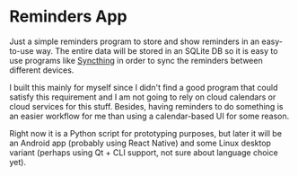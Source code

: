 # Reminders App

Just a simple reminders program to store and show reminders in an easy-to-use way. The entire data will be stored in an SQLite DB so it is easy to use programs like [Syncthing](https://syncthing.net/) in order to sync the reminders between different devices.

I built this mainly for myself since I didn't find a good program that could satisfy this requirement and I am not going to rely on cloud calendars or cloud services for this stuff. Besides, having reminders to do something is an easier workflow for me than using a calendar-based UI for some reason.

Right now it is a Python script for prototyping purposes, but later it will be an Android app (probably using React Native) and some Linux desktop variant (perhaps using Qt + CLI support, not sure about language choice yet).

